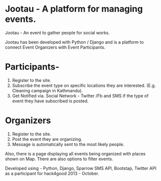 Jootau - A platform for managing events.
================================================


Jootau - An event to gather people for social works.

Jootau has been developed with Python / Django and is a platform to connect Event Organizers with Event Participants.

Participants- 
==============
1) Register to the site.
2) Subscribe the event type on specific locations they are interested. (E.g. Cleaning campaign in Kathmandu).
3) Get Notified via. Social Network - Twitter /Fb and SMS if the type of event they have subscribed is posted.

Organizers
=====================
1) Register to the site.
2) Post the event they are organizing.
3) Message is automatically sent to the most likely people.


Also, there is a page displaying all events being organized with places shown on Map. There are also options to filter events.

Developed using - Python, Django, Sparrow SMS API, Bootstap, Twitter API as a participant for hack4good 2013 - October.